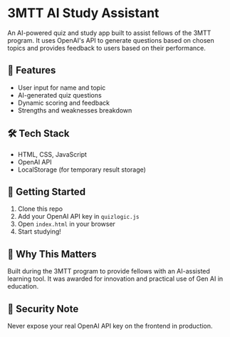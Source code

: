 # 3MTT AI Study Assistant

An AI-powered quiz and study app built to assist fellows of the 3MTT program. It uses OpenAI's API to generate questions based on chosen topics and provides feedback to users based on their performance.

## 🧠 Features
- User input for name and topic
- AI-generated quiz questions
- Dynamic scoring and feedback
- Strengths and weaknesses breakdown

## 🛠 Tech Stack
- HTML, CSS, JavaScript
- OpenAI API
- LocalStorage (for temporary result storage)

## 🚀 Getting Started
1. Clone this repo
2. Add your OpenAI API key in `quizlogic.js`
3. Open `index.html` in your browser
4. Start studying!

## 📌 Why This Matters
Built during the 3MTT program to provide fellows with an AI-assisted learning tool. It was awarded for innovation and practical use of Gen AI in education.

## 🔐 Security Note
Never expose your real OpenAI API key on the frontend in production.
